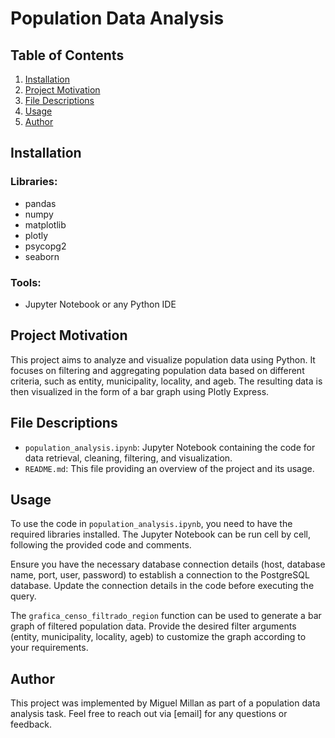 # Population Data Analysis

## Table of Contents
1. [Installation](#installation)
2. [Project Motivation](#project-motivation)
3. [File Descriptions](#file-descriptions)
4. [Usage](#usage)
5. [Author](#author)

## Installation <a name="installation"></a>
### Libraries:
- pandas
- numpy
- matplotlib
- plotly
- psycopg2
- seaborn

### Tools:
- Jupyter Notebook or any Python IDE

## Project Motivation <a name="project-motivation"></a>
This project aims to analyze and visualize population data using Python. It focuses on filtering and aggregating population data based on different criteria, such as entity, municipality, locality, and ageb. The resulting data is then visualized in the form of a bar graph using Plotly Express.

## File Descriptions <a name="file-descriptions"></a>
- `population_analysis.ipynb`: Jupyter Notebook containing the code for data retrieval, cleaning, filtering, and visualization.
- `README.md`: This file providing an overview of the project and its usage.

## Usage <a name="usage"></a>
To use the code in `population_analysis.ipynb`, you need to have the required libraries installed. The Jupyter Notebook can be run cell by cell, following the provided code and comments.

Ensure you have the necessary database connection details (host, database name, port, user, password) to establish a connection to the PostgreSQL database. Update the connection details in the code before executing the query.

The `grafica_censo_filtrado_region` function can be used to generate a bar graph of filtered population data. Provide the desired filter arguments (entity, municipality, locality, ageb) to customize the graph according to your requirements.

## Author <a name="author"></a>
This project was implemented by Miguel Millan as part of a population data analysis task. Feel free to reach out via [email] for any questions or feedback.
